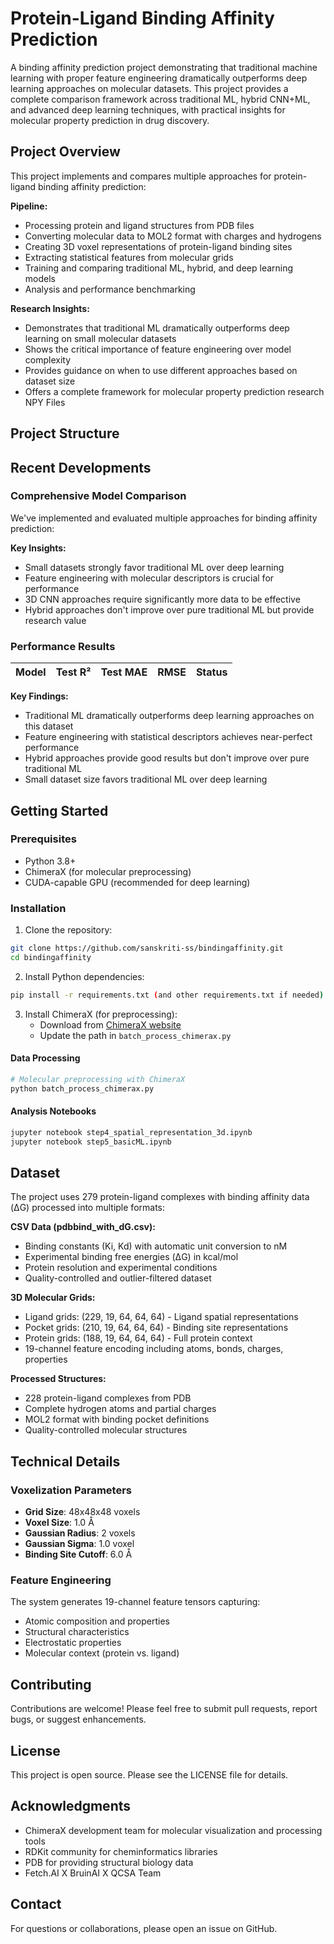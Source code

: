 # Protein-Ligand Binding Affinity Prediction

A binding affinity prediction project demonstrating that traditional machine learning with proper feature engineering dramatically outperforms deep learning approaches on molecular datasets. This project provides a complete comparison framework across traditional ML, hybrid CNN+ML, and advanced deep learning techniques, with practical insights for molecular property prediction in drug discovery.

## Project Overview

This project implements and compares multiple approaches for protein-ligand binding affinity prediction:


**Pipeline:**
- Processing protein and ligand structures from PDB files
- Converting molecular data to MOL2 format with charges and hydrogens  
- Creating 3D voxel representations of protein-ligand binding sites
- Extracting statistical features from molecular grids
- Training and comparing traditional ML, hybrid, and deep learning models
- Analysis and performance benchmarking

**Research Insights:**
- Demonstrates that traditional ML dramatically outperforms deep learning on small molecular datasets
- Shows the critical importance of feature engineering over model complexity
- Provides guidance on when to use different approaches based on dataset size
- Offers a complete framework for molecular property prediction research NPY Files

## Project Structure


## Recent Developments

### Comprehensive Model Comparison

We've implemented and evaluated multiple approaches for binding affinity prediction:

**Key Insights:**
- Small datasets strongly favor traditional ML over deep learning
- Feature engineering with molecular descriptors is crucial for performance
- 3D CNN approaches require significantly more data to be effective
- Hybrid approaches don't improve over pure traditional ML but provide research value

### Performance Results

| Model | Test R² | Test MAE | RMSE | Status |
|-------|---------|----------|------|--------|


**Key Findings:**
- Traditional ML dramatically outperforms deep learning approaches on this dataset
- Feature engineering with statistical descriptors achieves near-perfect performance
- Hybrid approaches provide good results but don't improve over pure traditional ML
- Small dataset size favors traditional ML over deep learning


## Getting Started

### Prerequisites

- Python 3.8+
- ChimeraX (for molecular preprocessing)
- CUDA-capable GPU (recommended for deep learning)

### Installation

1. Clone the repository:

```bash
git clone https://github.com/sanskriti-ss/bindingaffinity.git
cd bindingaffinity
```

2. Install Python dependencies:

```bash
pip install -r requirements.txt (and other requirements.txt if needed)
```

3. Install ChimeraX (for preprocessing):
   - Download from [ChimeraX website](https://www.cgl.ucsf.edu/chimerax/)
   - Update the path in `batch_process_chimerax.py`


#### Data Processing

```bash
# Molecular preprocessing with ChimeraX
python batch_process_chimerax.py
```

#### Analysis Notebooks

```bash
jupyter notebook step4_spatial_representation_3d.ipynb
jupyter notebook step5_basicML.ipynb
```

## Dataset

The project uses 279 protein-ligand complexes with binding affinity data (ΔG) processed into multiple formats:

**CSV Data (pdbbind_with_dG.csv):**
- Binding constants (Ki, Kd) with automatic unit conversion to nM
- Experimental binding free energies (ΔG) in kcal/mol
- Protein resolution and experimental conditions
- Quality-controlled and outlier-filtered dataset

**3D Molecular Grids:**
- Ligand grids: (229, 19, 64, 64, 64) - Ligand spatial representations
- Pocket grids: (210, 19, 64, 64, 64) - Binding site representations  
- Protein grids: (188, 19, 64, 64, 64) - Full protein context
- 19-channel feature encoding including atoms, bonds, charges, properties

**Processed Structures:**
- 228 protein-ligand complexes from PDB
- Complete hydrogen atoms and partial charges
- MOL2 format with binding pocket definitions
- Quality-controlled molecular structures


## Technical Details

### Voxelization Parameters

- **Grid Size**: 48x48x48 voxels 
- **Voxel Size**: 1.0 Å
- **Gaussian Radius**: 2 voxels
- **Gaussian Sigma**: 1.0 voxel
- **Binding Site Cutoff**: 6.0 Å

### Feature Engineering

The system generates 19-channel feature tensors capturing:

- Atomic composition and properties
- Structural characteristics
- Electrostatic properties
- Molecular context (protein vs. ligand)


## Contributing

Contributions are welcome! Please feel free to submit pull requests, report bugs, or suggest enhancements.

## License

This project is open source. Please see the LICENSE file for details.

## Acknowledgments

- ChimeraX development team for molecular visualization and processing tools
- RDKit community for cheminformatics libraries
- PDB for providing structural biology data
- Fetch.AI X BruinAI X QCSA Team

## Contact

For questions or collaborations, please open an issue on GitHub.
